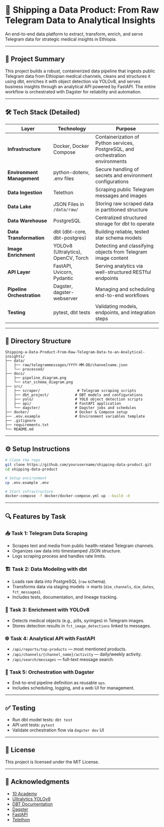 
# 🚢 Shipping a Data Product: From Raw Telegram Data to Analytical Insights

An end-to-end data platform to extract, transform, enrich, and serve Telegram data for strategic medical insights in Ethiopia.

---

## 📌 Project Summary

This project builds a robust, containerized data pipeline that ingests public Telegram data from Ethiopian medical channels, cleans and structures it using dbt, enriches it with object detection via YOLOv8, and serves business insights through an analytical API powered by FastAPI. The entire workflow is orchestrated with Dagster for reliability and automation.

---

## 🛠️ Tech Stack (Detailed)

| Layer | Technology | Purpose |
|------|------------|---------|
| **Infrastructure** | Docker, Docker Compose | Containerization of Python services, PostgreSQL, and orchestration environments |
| **Environment Management** | python-dotenv, .env files | Secure handling of secrets and environment configurations |
| **Data Ingestion** | Telethon | Scraping public Telegram messages and images |
| **Data Lake** | JSON Files in `/data/raw/` | Storing raw scraped data in partitioned structure |
| **Data Warehouse** | PostgreSQL | Centralized structured storage for dbt to operate |
| **Data Transformation** | dbt (dbt-core, dbt-postgres) | Building reliable, tested star schema models |
| **Image Enrichment** | YOLOv8 (Ultralytics), OpenCV, Torch | Detecting and classifying objects from Telegram image content |
| **API Layer** | FastAPI, Uvicorn, Pydantic | Serving analytics via well-structured RESTful endpoints |
| **Pipeline Orchestration** | Dagster, dagster-webserver | Managing and scheduling end-to-end workflows |
| **Testing** | pytest, dbt tests | Validating models, endpoints, and integration steps |

---

## 📁 Directory Structure

```
Shipping-a-Data-Product-From-Raw-Telegram-Data-to-an-Analytical-insights/
├── data/
│   ├── raw/telegrammessages/YYYY-MM-DD/channelname.json
│   └── processed/
├── docs/
│   ├── pipeline_diagram.png
│   └── star_schema_diagram.png
├── src/
│   ├── scraper/                 # Telegram scraping scripts
│   ├── dbt_project/            # DBT models and configurations
│   ├── yolo/                   # YOLO object detection scripts
│   ├── api/                    # FastAPI application
│   └── dagster/                # Dagster jobs and schedules
├── docker/                     # Docker & Compose setup
├── .env.example                # Environment variables template
├── .gitignore
├── requirements.txt
└── README.md
```

---

## ⚙️ Setup Instructions

```bash
# Clone the repo
git clone https://github.com/yourusername/shipping-data-product.git
cd shipping-data-product

# Setup environment
cp .env.example .env

# Start infrastructure
docker-compose -f docker/docker-compose.yml up --build -d
```

---

## 🔍 Features by Task

### 📥 Task 1: Telegram Data Scraping
- Scrapes text and media from public health-related Telegram channels.
- Organizes raw data into timestamped JSON structure.
- Logs scraping process and handles rate limits.

### 🏗️ Task 2: Data Modeling with dbt
- Loads raw data into PostgreSQL (`raw` schema).
- Transforms data via staging models → marts (`dim_channels`, `dim_dates`, `fct_messages`).
- Includes tests, documentation, and lineage tracking.

### 🧠 Task 3: Enrichment with YOLOv8
- Detects medical objects (e.g., pills, syringes) in Telegram images.
- Stores detection results in `fct_image_detections` linked to messages.

### 🌐 Task 4: Analytical API with FastAPI
- `/api/reports/top-products` — most mentioned products.
- `/api/channels/{channel_name}/activity` — daily/weekly activity.
- `/api/search/messages` — full-text message search.

### 🧩 Task 5: Orchestration with Dagster
- End-to-end pipeline definition as reusable `ops`.
- Includes scheduling, logging, and a web UI for management.

---

## ✅ Testing

- Run dbt model tests: `dbt test`
- API unit tests: `pytest`
- Validate orchestration flow via `dagster dev` UI

---

## 📜 License

This project is licensed under the MIT License.

---

## 🙏 Acknowledgments

- [10 Academy](https://10academy.org/)
- [Ultralytics YOLOv8](https://docs.ultralytics.com/)
- [DBT Documentation](https://docs.getdbt.com/)
- [Dagster](https://dagster.io/)
- [FastAPI](https://fastapi.tiangolo.com/)
- [Telethon](https://docs.telethon.dev/en/stable/)

